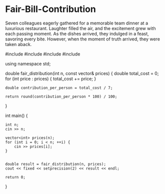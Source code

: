 # Fair-Bill-Contribution
Seven colleagues eagerly gathered for a memorable team dinner at a luxurious restaurant. Laughter filled the air, and the excitement grew with each passing moment. As the dishes arrived, they indulged in a feast, savoring every bite. However, when the moment of truth arrived, they were taken aback. 


#include <iostream>
#include <iomanip>
#include <vector>
#include <cmath>

using namespace std;

double fair_distribution(int n, const vector<int>& prices) {
    double total_cost = 0;
    for (int price : prices) {
        total_cost += price;
    }

  
    double contribution_per_person = total_cost / 7;

    return round(contribution_per_person * 100) / 100; 
}

int main() {
   
    int n;
    cin >> n;

    vector<int> prices(n);
    for (int i = 0; i < n; ++i) {
        cin >> prices[i];
    }

    
    double result = fair_distribution(n, prices);
    cout << fixed << setprecision(2) << result << endl;

    return 0;
}
